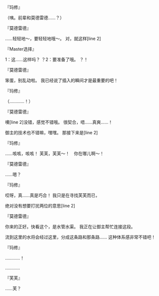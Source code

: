『玛修』

（咦。前辈和莫德雷德……？）

『莫德雷德』

……轻轻地～，要轻轻地哦～。
对，就这样[line 2]

『Master选择』

1：这……这样吗？
？2：要准备了哦。
？！

『莫德雷德』

笨蛋，别乱动啦。
我已经说了插入的瞬间才是最重要的吧！

『玛修』

（…………！）

『莫德雷德』

噢[line 2]没错，感觉不错哦。
很契合，唔……真爽……！

御主的技术也不错嘛，嘿嘿。
那接下来是[line 2]

『玛修』

……咳咳，咳咳！
芙芙，芙芙～！　你在哪儿啊～！

『莫德雷德』

……嗯？

『玛修』

哎呀，真……真是巧合！
我只是在寻找芙芙而已，

绝对没有想要打扰两位的意思[line 2]

『莫德雷德』

你来的正好。快看这个，是水管水渠。
我正在让御主帮忙连接这段。

流到这里的水将会经过这里，分成这条路和那条路……
这种体系感非常不错吧！

『玛修』

…………！

…………

『芙芙』

……芙？

